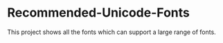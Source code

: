 # Recommended-Unicode-Fonts
This project shows all the fonts which can support a large range of fonts.
